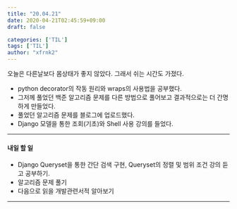 ```yaml
---
title: "20.04.21"
date: 2020-04-21T02:45:59+09:00
draft: false

categories: ['TIL']
tags: ['TIL']
author: "xfrnk2"
---
```

오늘은 다른날보다 몸상태가 좋지 않았다. 그래서 쉬는 시간도 가졌다.

+ python decorator의 작동 원리와 wraps의 사용법을 공부했다.  
+ 그저께 풀었던 백준 알고리즘 문제를 다른 방법으로 풀어보고 결과적으로는 더 간명하게 만들었다.     
+ 풀었던 알고리즘 문제를 블로그에 업로드했다.  
+ Django 모델을 통한 조회(기초)와 Shell 사용 강의를 들었다.

--- 
#### 내일 할 일  
+ Django Queryset을 통한 간단 검색 구현, Queryset의 정렬 및 범위 조건 강의 듣고 공부하기.
+ 알고리즘 문제 풀기
+ 다음으로 읽을 개발관련서적 알아보기
---